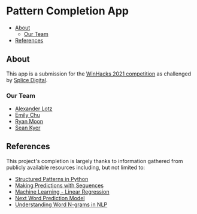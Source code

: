 # Pattern Completion App <!-- omit in toc -->

- [About](#about)
  - [Our Team](#our-team)
- [References](#references)

## About

This app is a submission for the [WinHacks 2021 competition](https://winhacks-2021.devpost.com/) as challenged by [Splice Digital](https://splicedigital.com/).

### Our Team

- [Alexander Lotz](https://github.com/alexanderlotz/)
- [Emily Chu](https://github.com/emily-chu)
- [Ryan Moon](https://github.com/rm00nkh)
- [Sean Kyer](https://github.com/seankyer)

## References

This project's completion is largely thanks to information gathered from publicly available resources including, but not limited to:

- [Structured Patterns in Python](https://www.python.org/dev/peps/pep-0636/)
- [Making Predictions with Sequences](https://machinelearningmastery.com/sequence-prediction/)
- [Machine Learning - Linear Regression](https://www.w3schools.com/python/python_ml_linear_regression.asp)
- [Next Word Prediction Model](https://thecleverprogrammer.com/2020/07/20/next-word-prediction-model/)
- [Understanding Word N-grams in NLP](https://towardsdatascience.com/understanding-word-n-grams-and-n-gram-probability-in-natural-language-processing-9d9eef0fa058)
